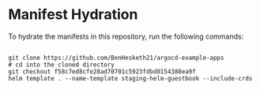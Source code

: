 
# Manifest Hydration

To hydrate the manifests in this repository, run the following commands:

```shell

git clone https://github.com/BenHesketh21/argocd-example-apps
# cd into the cloned directory
git checkout f58c7ed8cfe28ad70701c5923fdbd0154388ea9f
helm template . --name-template staging-helm-guestbook --include-crds
```